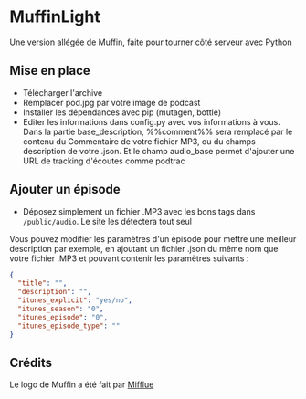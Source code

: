 # MuffinLight
Une version allégée de Muffin, faite pour tourner côté serveur avec Python

## Mise en place
- Télécharger l'archive
- Remplacer pod.jpg par votre image de podcast
- Installer les dépendances avec pip (mutagen, bottle)
- Editer les informations dans config.py avec vos informations à vous. Dans la partie base_description, %%comment%% sera remplacé par le contenu du Commentaire de votre fichier MP3, ou du champs description de votre .json. Et le champ audio_base permet d'ajouter une URL de tracking d'écoutes comme podtrac

## Ajouter un épisode
- Déposez simplement un fichier .MP3 avec les bons tags dans `/public/audio`. Le site les détectera tout seul

Vous pouvez modifier les paramètres d'un épisode pour mettre une meilleur description par exemple, en ajoutant un fichier .json du même nom que votre fichier .MP3 et pouvant contenir les paramètres suivants :
```JSON
{
  "title": "",
  "description": "",
  "itunes_explicit": "yes/no",
  "itunes_season": "0",
  "itunes_episode": "0",
  "itunes_episode_type": ""
}
```

## Crédits
Le logo de Muffin a été fait par [Mifflue](https://twitter.com/LaMifflue)